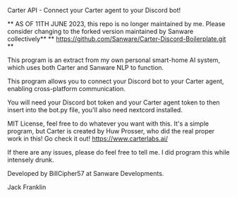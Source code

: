 Carter API - Connect your Carter agent to your Discord bot!

** AS OF 11TH JUNE 2023, this repo is no longer maintained by me. Please consider changing to the forked version maintained by Sanware collectively**
** https://github.com/Sanware/Carter-Discord-Boilerplate.git **

This program is an extract from my own personal smart-home AI system, which uses both Carter and Sanware NLP to function.

This program allows you to connect your Discord bot to your Carter agent, enabling cross-platform communication.

You will need your Discord bot token and your Carter agent token to then insert into the bot.py file, you'll also need nextcord installed.

MIT License, feel free to do whatever you want with this. It's a simple program, but Carter is created by Huw Prosser, who did the real proper work in this! Go check it out! https://www.carterlabs.ai/

If there are any issues, please do feel free to tell me. I did program this while intensely drunk.

Developed by BillCipher57 at Sanware Developments.

Jack Franklin
